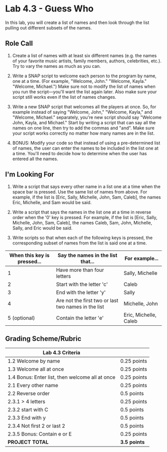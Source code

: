<!-- REVISED -->
# Lab 4.3 - Guess Who

In this lab, you will create a list of names and then look through the list pulling out different subsets of the names.

## Role Call

1. Create a list of names with at least six different names (e.g. the names of your favorite music artists, family members, authors, celebrities, etc.).  Try to vary the names as much as you can.

2. Write a SNAP script to welcome each person to the program by name, one at a time.  (For example, "Welcome, John."  "Welcome, Kayla."  "Welcome, Michael.")  Make sure not to modify the list of names when you run the script—you'll want the list again later.  Also make sure your script still works even if the list of names changes.

3. Write a new SNAP script that welcomes all the players at once.  So, for example instead of saying "Welcome, John," "Welcome, Kayla," and "Welcome, Michael." separately, you're new script should say "Welcome John, Kayla, and Michael."  Start by writing a script that can say all the names on one line, then try to add the commas and "and".  Make sure your script works correctly no matter how many names are in the list.

4. BONUS: Modify your code so that instead of using a pre-determined list of names, the user can enter the names to be included in the list one at a time.  You'll need to decide how to determine when the user has entered all the names.

## I'm Looking For

1. Write a script that says every other name in a list one at a time when the space bar is pressed.  Use the same list of names from above.  For example, if the list is [Eric, Sally, Michelle, John, Sam, Caleb], the names Eric, Michelle, and Sam would be said.

2. Write a script that says the names in the list one at a time in reverse order when the '0' key is pressed.  For example, if the list is [Eric, Sally, Michelle, John, Sam, Caleb], the names Caleb, Sam, John, Michelle, Sally, and Eric would be said.

3. Write scripts so that when each of the following keys is pressed, the corresponding subset of names from the list is said one at a time.

| When this key is pressed... | Say the names in the list that...                   | For example...        |
| --------------------------- | --------------------------------------------------- | --------------------- |
| 1                           | Have more than four letters                         | Sally, Michelle       |
| 2                           | Start with the letter 'c'                           | Caleb                 |
| 3                           | End with the letter 'y'                             | Sally                 |
| 4                           | Are not the first two or last two names in the list | Michelle, John        |
| 5 (optional)                | Contain the letter 'e'                              | Eric, Michelle, Caleb |

## Grading Scheme/Rubric

| **Lab 4.3 Criteria**                                   |                |
| ------------------------------------------------------ | -------------- |
| 1.2 Welcome by name                                    | 0.25 points    |
| 1.3 Welcome all at once                                | 0.25 points    |
| 1.4 Bonus: Enter list, then welcome all at once        | 0.25 points    |
| 2.1 Every other name                                   | 0.25 points    |
| 2.2 Reverse order                                      | 0.5 points     |
| 2.3.1 > 4 letters                                      | 0.25 points    |
| 2.3.2 start with C                                     | 0.5 points     |
| 2.3.3 End with y                                       | 0.5 points     |
| 2.3.4 Not first 2 or last 2                            | 0.5 points     |
| 2.3.5 Bonus: Contain e or E                            | 0.25 points    |
| **PROJECT TOTAL**                                      | **3.5 points** |
